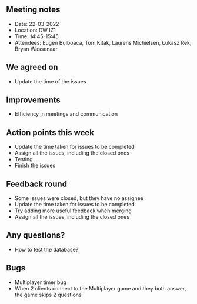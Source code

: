 ## Meeting notes

* Date: 22-03-2022
* Location: DW IZ1
* Time: 14:45-15:45
* Attendees: Eugen Bulboaca, Tom Kitak, Laurens Michielsen, Łukasz Rek, Bryan Wassenaar

## We agreed on
* Update the time of the issues

## Improvements
* Efficiency in meetings and communication

## Action points this week
* Update the time taken for issues to be completed
* Assign all the issues, including the closed ones
* Testing 
* Finish the issues

## Feedback round
* Some issues were closed, but they have no assignee 
* Update the time taken for issues to be completed
* Try adding more useful feedback when merging 
* Assign all the issues, including the closed ones

## Any questions?
* How to test the database? 

## Bugs
* Multiplayer timer bug
* When 2 clients connect to the Multiplayer game and they both answer, the game skips 2 questions
